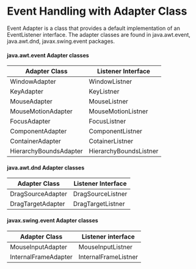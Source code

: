 # Event Handling with Adapter Class

Event Adapter is a class that provides a default implementation of an EventListener interface.
The adapter classes are found in java.awt.event, java.awt.dnd, javax.swing.event packages.

#### java.awt.event Adapter classes
Adapter Class | Listener Interface
--- | ---
WindowAdapter | WindowListner
KeyAdapter | KeyListner
MouseAdapter | MouseListner
MouseMotionAdapter | MouseMotionListner
FocusAdapter | FocusListner
ComponentAdapter | ComponentListner
ContainerAdapter | CotainerListner
HierarchyBoundsAdapter|  HierarchyBoundsListner


#### java.awt.dnd Adapter classes
Adapter Class | Listener Interface
--- | ---
DragSourceAdapter | DragSourceListner
DragTargetAdapter | DragTargetListner

#### javax.swing.event Adapter classes
Adapter Class | Listener interface
--- | ---
MouseInputAdapter | MouseInputListner
InternalFrameAdapter | InternalFrameListner
